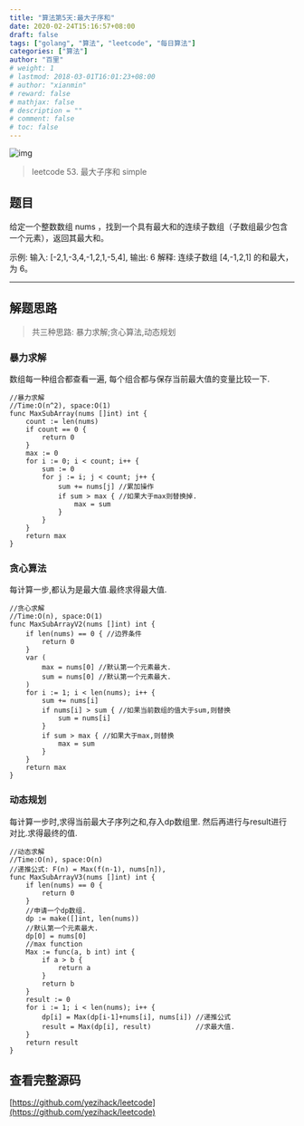 ```yaml
---
title: "算法第5天:最大子序和"
date: 2020-02-24T15:16:57+08:00
draft: false
tags: ["golang", "算法", "leetcode", "每日算法"]
categories: ["算法"]
author: "百里"
# weight: 1
# lastmod: 2018-03-01T16:01:23+08:00
# author: "xianmin"
# reward: false
# mathjax: false
# description = ""
# comment: false
# toc: false
---
```


![img](/images/57458089674279878.webp)

> leetcode 53.  最大子序和 simple

## 题目

给定一个整数数组 nums ，找到一个具有最大和的连续子数组（子数组最少包含一个元素），返回其最大和。

示例:
输入: [-2,1,-3,4,-1,2,1,-5,4],
输出: 6
解释: 连续子数组 [4,-1,2,1] 的和最大，为 6。

----

## 解题思路
> 共三种思路: 暴力求解;贪心算法,动态规划

### 暴力求解
数组每一种组合都查看一遍, 每个组合都与保存当前最大值的变量比较一下.
```
//暴力求解
//Time:O(n^2), space:O(1)
func MaxSubArray(nums []int) int {
	count := len(nums)
	if count == 0 {
		return 0
	}
	max := 0
	for i := 0; i < count; i++ {
		sum := 0
		for j := i; j < count; j++ {
			sum += nums[j] //累加操作
			if sum > max { //如果大于max则替换掉.
				max = sum
			}
		}
	}
	return max
}
```

### 贪心算法
每计算一步,都认为是最大值.最终求得最大值.

```
//贪心求解
//Time:O(n), space:O(1)
func MaxSubArrayV2(nums []int) int {
	if len(nums) == 0 { //边界条件
		return 0
	}
	var (
		max = nums[0] //默认第一个元素最大.
		sum = nums[0] //默认第一个元素最大.
	)
	for i := 1; i < len(nums); i++ {
		sum += nums[i]
		if nums[i] > sum { //如果当前数组的值大于sum,则替换
			sum = nums[i]
		}
		if sum > max { //如果大于max,则替换
			max = sum
		}
	}
	return max
}
```

### 动态规划
每计算一步时,求得当前最大子序列之和,存入dp数组里. 然后再进行与result进行对比.求得最终的值.
```
//动态求解
//Time:O(n), space:O(n)
//递推公式: F(n) = Max(f(n-1), nums[n]),
func MaxSubArrayV3(nums []int) int {
	if len(nums) == 0 {
		return 0
	}
	//申请一个dp数组.
	dp := make([]int, len(nums))
	//默认第一个元素最大.
	dp[0] = nums[0]
	//max function
	Max := func(a, b int) int {
		if a > b {
			return a
		}
		return b
	}
	result := 0
	for i := 1; i < len(nums); i++ {
		dp[i] = Max(dp[i-1]+nums[i], nums[i]) //递推公式
		result = Max(dp[i], result)           //求最大值.
	}
	return result
}
```
## 查看完整源码
[https://github.com/yezihack/leetcode](https://github.com/yezihack/leetcode)
